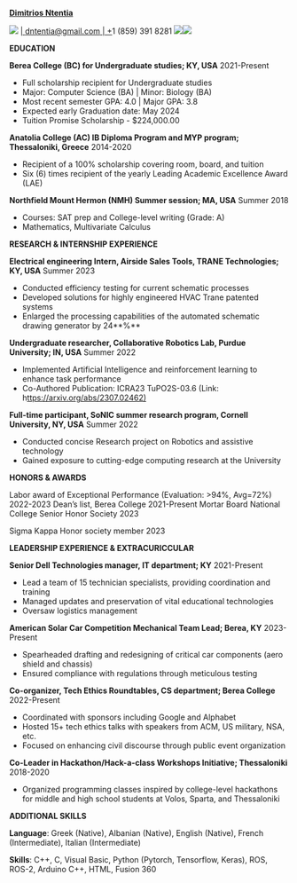 [**Dimitrios Ntentia**](https://github.com/CallOfBeauty/ntentiad_resume/files/12822308/Ntentia_Dimitrios_Resume.pdf)

![](Aspose.Words.642c8175-63c6-49fd-88d2-bf8aedb152b6.001.png) [| dntentia@gmail.com | +](mailto:dntentia@gmail.com)1 (859) 391 8281 ![](Aspose.Words.642c8175-63c6-49fd-88d2-bf8aedb152b6.002.png)![](Aspose.Words.642c8175-63c6-49fd-88d2-bf8aedb152b6.003.png)

**EDUCATION**

**Berea College (BC) for Undergraduate studies; KY, USA** 2021-Present

- Full scholarship recipient for Undergraduate studies
- Major: Computer Science (BA) |  Minor: Biology (BA) 
- Most recent semester GPA: 4.0 | Major GPA: 3.8
- Expected early Graduation date: May 2024
- Tuition Promise Scholarship - $224,000.00

**Anatolia College (AC) IB Diploma Program and MYP program; Thessaloniki, Greece** 2014-2020

- Recipient of a 100% scholarship covering room, board, and tuition
- Six (6) times recipient of the yearly Leading Academic Excellence Award (LAE)

**Northfield Mount Hermon (NMH) Summer session; MA, USA** Summer 2018

- Courses: SAT prep and College-level writing (Grade: A)
- Mathematics, Multivariate Calculus 

**RESEARCH & INTERNSHIP EXPERIENCE**

**Electrical engineering Intern, Airside Sales Tools, TRANE Technologies; KY, USA** Summer 2023

- Conducted efficiency testing for current schematic processes
- Developed solutions for highly engineered HVAC Trane patented systems
- Enlarged the processing capabilities of the automated schematic drawing generator by 24**%**

**Undergraduate researcher, Collaborative Robotics Lab, Purdue University; IN, USA** Summer 2022

- Implemented Artificial Intelligence and reinforcement learning to enhance task performance
- Co-Authored Publication: ICRA23 TuPO2S-03.6 (Link: h[ttps://arxiv.org/abs/2307.02462)](https://arxiv.org/abs/2307.02462)

**Full-time participant, SoNIC summer research program, Cornell University, NY, USA** Summer 2022

- Conducted concise Research project on Robotics and assistive technology
- Gained exposure to cutting-edge computing research at the University

**HONORS & AWARDS**

Labor award of Exceptional Performance (Evaluation: >94%, Avg=72%)  2022-2023 Dean’s list, Berea College  2021-Present Mortar Board National College Senior Honor Society  2023

Sigma Kappa Honor society member  2023 

**LEADERSHIP EXPERIENCE & EXTRACURICCULAR**

**Senior Dell Technologies manager, IT department; KY** 2021-Present

- Lead a team of 15 technician specialists, providing coordination and training
- Managed updates and preservation of vital educational technologies
- Oversaw logistics management

**American Solar Car Competition Mechanical Team Lead; Berea, KY** 2023-Present

- Spearheaded drafting and redesigning of critical car components (aero shield and chassis)
- Ensured compliance with regulations through meticulous testing

**Co-organizer, Tech Ethics Roundtables, CS department; Berea College** 2022-Present

- Coordinated with sponsors including Google and Alphabet
- Hosted 15+ tech ethics talks with speakers from ACM, US military, NSA, etc.
- Focused on enhancing civil discourse through public event organization 

**Co-Leader in Hackathon/Hack-a-class Workshops Initiative; Thessaloniki**  2018-2020

- Organized programming classes inspired by college-level hackathons for middle and high  school students at Volos, Sparta, and Thessaloniki 

**ADDITIONAL SKILLS** 

**Language**: Greek (Native), Albanian (Native), English (Native), French (Intermediate), Italian (Intermediate) 

**Skills**: C++, C, Visual Basic, Python (Pytorch, Tensorflow, Keras), ROS, ROS-2, Arduino C++, HTML, Fusion 360                   
